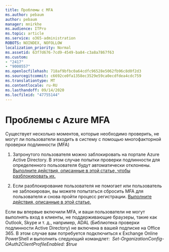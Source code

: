 ```yaml
---
title: Проблемы с MFA
ms.author: pebaum
author: pebaum
manager: mnirkhe
ms.audience: ITPro
ms.topic: article
ms.service: o365-administration
ROBOTS: NOINDEX, NOFOLLOW
localization_priority: Normal
ms.assetid: 63f7d676-7cd9-4549-ba84-c3a8a7867f63
ms.custom:
- "2417"
- "9000557"
ms.openlocfilehash: 718af9bfbc0a64cdfc96528e5062fb96c8d0f2d3
ms.sourcegitcommit: c6692ce0fa1358ec3529e59ca0ecdfdea4cdc759
ms.translationtype: MT
ms.contentlocale: ru-RU
ms.lasthandoff: 09/14/2020
ms.locfileid: "47755144"
---
```

# <a name="issues-with-azure-mfa"></a>Проблемы с Azure MFA
Существует несколько моментов, которые необходимо проверить, не могут ли пользователи входить в систему с помощью многофакторной проверки подлинности (MFA)

1. Затронутого пользователя можно заблокировать на портале Azure Active Directory. В этом случае попытки проверки подлинности для определенного пользователя будут автоматически отклонены. [Выполните действия, описанные в этой статье, чтобы разблокировать их.](https://docs.microsoft.com/azure/active-directory/authentication/howto-mfa-mfasettings#block-and-unblock-users)

2. Если разблокирование пользователя не помогает или пользователь не заблокирован, вы можете попытаться сбросить MFA для пользователя и снова пройти процесс регистрации. [Выполните действия, описанные в этой статье.](https://docs.microsoft.com/azure/active-directory/authentication/howto-mfa-userdevicesettings#require-users-to-provide-contact-methods-again)

Если вы впервые включили MFA, и ваши пользователи не могут выполнять вход в клиенты, не поддерживающие браузеры, такие как Outlook, Skype и т. д., например, ADAL (Библиотека проверки подлинности Active Directory) не включена в вашей подписке на Office 365. В этом случае вам потребуется подключиться к Exchange Online PowerShell и выполнить следующий командлет:  *Set-OrganizationConfig-OAuth2ClientProfileEnabled: $true*